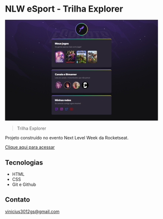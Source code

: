 # NLW eSport - Trilha Explorer

![preview](.github/preview.png)

> Trilha Explorer

Projeto construído no evento Next Level Week da Rocketseat.

[Clique aqui para acessar](https://viniciusgoncalves0.github.io/nlw-esports-explorer/)

## Tecnologias

- HTML
- CSS
- Git e Github

## Contato 

vinicius3012gs@gmail.com
